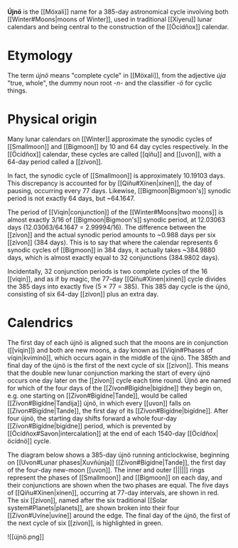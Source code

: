 **Újnö** is the [[Möxali]] name for a 385-day astronomical cycle involving both [[Winter#Moons|moons of Winter]], used in traditional [[Xiyeru]] lunar calendars and being central to the construction of the [[Öcídñox]] calendar.
# Etymology
The term *újnö* means "complete cycle" in [[Möxali]], from the adjective *úja* "true, whole", the dummy noun root *-n-* and the classifier *-ö* for cyclic things.
# Physical origin
Many lunar calendars on [[Winter]] approximate the synodic cycles of [[Smallmoon]] and [[Bigmoon]] by 10 and 64 day cycles respectively. In the [[Öcídñox]] calendar, these cycles are called [[qíñu]] and [[uvon]], with a 64-day period called a [[zívon]].

In fact, the synodic cycle of [[Smallmoon]] is approximately 10.19103 days. This discrepancy is accounted for by [[Qíñu#Xínen|xínen]], the day of pausing, occurring every 77 days. Likewise, [[Bigmoon|Bigmoon's]] synodic period is not exactly 64 days, but ~64.1647.

The period of [[Víqin|conjunction]] of the [[Winter#Moons|two moons]] is almost exactly 3/16 of [[Bigmoon|Bigmoon's]] synodic period, at 12.03063 days (12.03063/64.1647 = 2.99994/16). The difference between the [[zívon]] and the actual synodic period amounts to ~0.988 days per six [[zívon]] (384 days). This is to say that where the calendar represents 6 synodic cycles of [[Bigmoon]] in 384 days, it actually takes ~384.9880 days, which is almost exactly equal to 32 conjunctions (384.9802 days).

Incidentally, 32 conjunction periods is two complete cycles of the 16 [[víqin]], and as if by magic, the 77-day [[Qíñu#Xínen|xínen]] cycle divides the 385 days into exactly five (5 × 77 = 385). This 385 day cycle is the újnö, consisting of six 64-day [[zívon]] plus an extra day.
# Calendrics
The first day of each újnö is aligned such that the moons are in conjunction ([[víqin]]) and both are new moons, a day known as [[Víqin#Phases of víqin|kvimínö]], which occurs again in the middle of the újnö. The 385th and final day of the újnö is the first of the next cycle of six [[zívon]]. This means that the double new lunar conjunction marking the start of every újnö occurs one day later on the [[zívon]] cycle each time round. Újnö are named for which of the four days of the [[Zívon#Bigídne|bigídne]] they begin on, e.g. one starting on [[Zívon#Bigídne|Tande]], would be called [[Zívon#Bigídne|Tandija]] újnö, in which every [[uvon]] falls on [[Zívon#Bigídne|Tande]], the first day of its [[Zívon#Bigídne|bigídne]]. After four újnö, the starting day shifts forward a whole four-day [[Zívon#Bigídne|bigídne]] period, which is prevented by [[Öcídñox#Savon|intercalation]] at the end of each 1540-day [[Öcídñox|öcídnö]] cycle.

The diagram below shows a 385-day újnö running anticlockwise, beginning on [[Uvon#Lunar phases|Xuvñúnja]] [[Zívon#Bigídne|Tande]], the first day of the four-day new-moon [[uvon]]. The inner and outer [|||||] rings represent the phases of [[Smallmoon]] and [[Bigmoon]] on each day, and their conjunctions are shown when the two phases are equal. The five days of [[Qíñu#Xínen|xínen]], occurring at 77-day intervals, are shown in red. The six [[zívon]], named after the six traditional [[Solar system#Planets|planets]], are shown broken into their four [[Zívon#Uvíne|uvíne]] around the edge. The final day of the újnö, the first of the next cycle of six [[zívon]], is highlighted in green. 

![[újnö.png]]